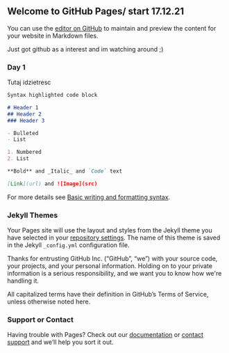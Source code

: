 ## Welcome to GitHub Pages/ start 17.12.21

You can use the [editor on GitHub](https://github.com/JanKoss/www/edit/gh-pages/index.md) to maintain and preview the content for your website in Markdown files.

Just got github as a interest and im watching around ;)

### Day 1

Tutaj idzietresc 

```markdown
Syntax highlighted code block

# Header 1
## Header 2
### Header 3

- Bulleted
- List

1. Numbered
2. List

**Bold** and _Italic_ and `Code` text

[Link](url) and ![Image](src)
```

For more details see [Basic writing and formatting syntax](https://docs.github.com/en/github/writing-on-github/getting-started-with-writing-and-formatting-on-github/basic-writing-and-formatting-syntax).

### Jekyll Themes

Your Pages site will use the layout and styles from the Jekyll theme you have selected in your [repository settings](https://github.com/JanKoss/www/settings/pages). The name of this theme is saved in the Jekyll `_config.yml` configuration file.


Thanks for entrusting GitHub Inc. (“GitHub”, “we”) with your source code, your projects, and your personal information. Holding on to your private information is a serious responsibility, and we want you to know how we're handling it.

All capitalized terms have their definition in GitHub’s Terms of Service, unless otherwise noted here.





### Support or Contact

Having trouble with Pages? Check out our [documentation](https://docs.github.com/categories/github-pages-basics/) or [contact support](https://support.github.com/contact) and we’ll help you sort it out.

